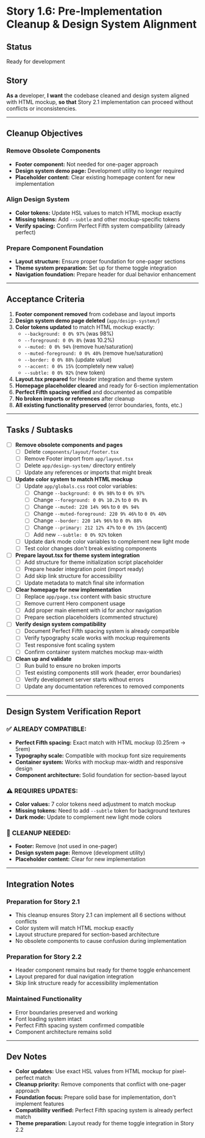 # Story 1.6: Pre-Implementation Cleanup & Design System Alignment

## Status
Ready for development

## Story
**As a** developer,
**I want** the codebase cleaned and design system aligned with HTML mockup,
**so that** Story 2.1 implementation can proceed without conflicts or inconsistencies.

---

## Cleanup Objectives

### Remove Obsolete Components
- **Footer component:** Not needed for one-pager approach
- **Design system demo page:** Development utility no longer required
- **Placeholder content:** Clear existing homepage content for new implementation

### Align Design System
- **Color tokens:** Update HSL values to match HTML mockup exactly
- **Missing tokens:** Add `--subtle` and other mockup-specific tokens
- **Verify spacing:** Confirm Perfect Fifth system compatibility (already perfect)

### Prepare Component Foundation
- **Layout structure:** Ensure proper foundation for one-pager sections
- **Theme system preparation:** Set up for theme toggle integration
- **Navigation foundation:** Prepare header for dual behavior enhancement

---

## Acceptance Criteria

1. **Footer component removed** from codebase and layout imports
2. **Design system demo page deleted** (`app/design-system/`)
3. **Color tokens updated** to match HTML mockup exactly:
   - `--background: 0 0% 97%` (was 98%)
   - `--foreground: 0 0% 8%` (was 10.2%)
   - `--muted: 0 0% 94%` (remove hue/saturation)
   - `--muted-foreground: 0 0% 40%` (remove hue/saturation)
   - `--border: 0 0% 88%` (update value)
   - `--accent: 0 0% 15%` (completely new value)
   - `--subtle: 0 0% 92%` (new token)
4. **Layout.tsx prepared** for Header integration and theme system
5. **Homepage placeholder cleared** and ready for 6-section implementation
6. **Perfect Fifth spacing verified** and documented as compatible
7. **No broken imports or references** after cleanup
8. **All existing functionality preserved** (error boundaries, fonts, etc.)

---

## Tasks / Subtasks

- [ ] **Remove obsolete components and pages**
  - [ ] Delete `components/layout/footer.tsx`
  - [ ] Remove Footer import from `app/layout.tsx`
  - [ ] Delete `app/design-system/` directory entirely
  - [ ] Update any references or imports that might break

- [ ] **Update color system to match HTML mockup**
  - [ ] Update `app/globals.css` root color variables:
    - [ ] Change `--background: 0 0% 98%` to `0 0% 97%`
    - [ ] Change `--foreground: 0 0% 10.2%` to `0 0% 8%`
    - [ ] Change `--muted: 220 14% 96%` to `0 0% 94%`
    - [ ] Change `--muted-foreground: 220 9% 46%` to `0 0% 40%`
    - [ ] Change `--border: 220 14% 96%` to `0 0% 88%`
    - [ ] Change `--primary: 212 12% 47%` to `0 0% 15%` (accent)
    - [ ] Add new `--subtle: 0 0% 92%` token
  - [ ] Update dark mode color variables to complement new light mode
  - [ ] Test color changes don't break existing components

- [ ] **Prepare layout.tsx for theme system integration**
  - [ ] Add structure for theme initialization script placeholder
  - [ ] Prepare header integration point (import ready)
  - [ ] Add skip link structure for accessibility
  - [ ] Update metadata to match final site information

- [ ] **Clear homepage for new implementation**
  - [ ] Replace `app/page.tsx` content with basic structure
  - [ ] Remove current Hero component usage
  - [ ] Add proper main element with id for anchor navigation
  - [ ] Prepare section placeholders (commented structure)

- [ ] **Verify design system compatibility**
  - [ ] Document Perfect Fifth spacing system is already compatible
  - [ ] Verify typography scale works with mockup requirements
  - [ ] Test responsive font scaling system
  - [ ] Confirm container system matches mockup max-width

- [ ] **Clean up and validate**
  - [ ] Run build to ensure no broken imports
  - [ ] Test existing components still work (header, error boundaries)
  - [ ] Verify development server starts without errors
  - [ ] Update any documentation references to removed components

---

## Design System Verification Report

### ✅ **ALREADY COMPATIBLE:**
- **Perfect Fifth spacing:** Exact match with HTML mockup (0.25rem → 5rem)
- **Typography scale:** Compatible with mockup font size requirements
- **Container system:** Works with mockup max-width and responsive design
- **Component architecture:** Solid foundation for section-based layout

### ⚠️ **REQUIRES UPDATES:**
- **Color values:** 7 color tokens need adjustment to match mockup
- **Missing tokens:** Need to add `--subtle` token for background textures
- **Dark mode:** Update to complement new light mode colors

### 🧹 **CLEANUP NEEDED:**
- **Footer:** Remove (not used in one-pager)
- **Design system page:** Remove (development utility)
- **Placeholder content:** Clear for new implementation

---

## Integration Notes

### Preparation for Story 2.1
- This cleanup ensures Story 2.1 can implement all 6 sections without conflicts
- Color system will match HTML mockup exactly
- Layout structure prepared for section-based architecture
- No obsolete components to cause confusion during implementation

### Preparation for Story 2.2
- Header component remains but ready for theme toggle enhancement
- Layout prepared for dual navigation integration
- Skip link structure ready for accessibility implementation

### Maintained Functionality
- Error boundaries preserved and working
- Font loading system intact
- Perfect Fifth spacing system confirmed compatible
- Component architecture remains solid

---

## Dev Notes

- **Color updates:** Use exact HSL values from HTML mockup for pixel-perfect match
- **Cleanup priority:** Remove components that conflict with one-pager approach
- **Foundation focus:** Prepare solid base for implementation, don't implement features
- **Compatibility verified:** Perfect Fifth spacing system is already perfect match
- **Theme preparation:** Layout ready for theme toggle integration in Story 2.2